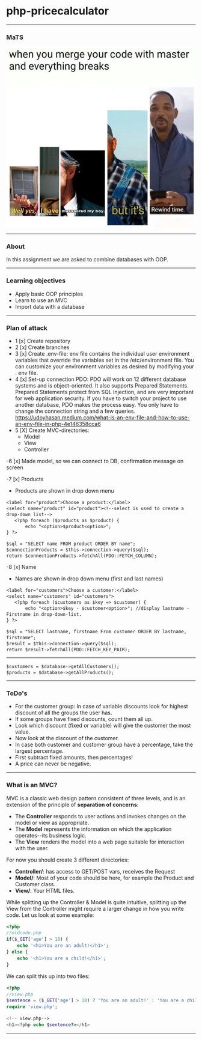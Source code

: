# php-pricecalculator

---
### MaTS
![meme](images/meme.webp)

---
### About

In this assignment we are asked to combine databases with OOP.

---
### Learning objectives

- Apply basic OOP principles
- Learn to use an MVC
- Import data with a database 

---


### Plan of attack

- 1 [x] Create repository
- 2 [x] Create branches
- 3 [x] Create .env-file:
  env file contains the individual user environment variables that override the variables set
  in the /etc/environment file. You can customize your environment variables as desired by
  modifying your . env file.
- 4 [x] Set-up connection PDO:
  PDO will work on 12 different database systems and is object-oriented.  It also supports
  Prepared Statements. Prepared Statements protect from SQL injection, and are very important
  for web application security.  If you have to switch your project to use another database,
  PDO makes the process easy. You only have to change the connection string and a few queries.
  https://udoyhasan.medium.com/what-is-an-env-file-and-how-to-use-an-env-file-in-php-4e146358cca6
- 5 [X] Create MVC-directories:
  - Model
  - View
  - Controller
  
-6 [x] Made model, so we can connect to DB, confirmation message on screen

-7 [x] Products
* Products are shown in drop down menu
````
<label for="product">Choose a product:</label>
<select name="product" id="product"><!--select is used to create a drop-down list-->
   <?php foreach ($products as $product) {
       echo "<option>$product<option>";
} ?>
````
````
$sql = "SELECT name FROM product ORDER BY name";
$connectionProducts = $this->connection->query($sql);
return $connectionProducts->fetchAll(PDO::FETCH_COLUMN);
````

-8 [x] Name
* Names are shown in drop down menu (first and last names)
````
<label for="customers">Choose a customer:</label>
<select name="customers" id="customers">
   <?php foreach ($customers as $key => $customer) {
       echo "<option>$key - $customer<option>"; //display lastname - Firstname in drop-down-list.
} ?>
````
````
$sql = "SELECT lastname, firstname From customer ORDER BY lastname, firstname";
$result = $this->connection->query($sql);
return $result->fetchAll(PDO::FETCH_KEY_PAIR);
````
---
````
$customers = $database->getAllCustomers();
$products = $database->getAllProducts();
````

---
### ToDo's

- For the customer group: In case of variable discounts look for highest discount of all the groups the user has.
- If some groups have fixed discounts, count them all up.
- Look which discount (fixed or variable) will give the customer the most value.
- Now look at the discount of the customer.
- In case both customer and customer group have a percentage, take the largest percentage.
- First subtract fixed amounts, then percentages!
- A price can never be negative.

---
### What is an MVC?

MVC is a classic web design pattern consistent of three levels, and is an extension of the principle of **separation of concerns**:

- The **Controller** responds to user actions and invokes changes on the model or view as appropriate.
- The **Model** represents the information on which the application operates--its business logic.
- The **View** renders the model into a web page suitable for interaction with the user.

For now you should create 3 different directories:
- **Controller/**: has access to GET/POST vars, receives the Request
- **Model/**: Most of your code should be here, for example the Product and Customer class.
- **View/**: Your HTML files.

While splitting up the Controller & Model is quite intuitive, splitting up the View from the Controller might require a larger change in how you write code. Let us look at some example:

````php
<?php
//oldcode.php
if($_GET['age'] > 18) {
    echo '<h1>You are an adult!</h1>';
} else {
    echo '<h1>You are a child!</h1>';
}
````
We can split this up into two files:
````php
<?php
//view.php
$sentence = ($_GET['age'] > 18) ? 'You are an adult!' : 'You are a child!';
require 'view.php';
````

````php
<!-- view.php-->
<h1><?php echo $sentence?></h1>
````

---
